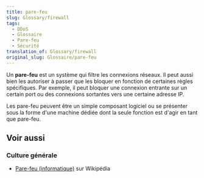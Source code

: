 ```yaml
---
title: pare-feu
slug: Glossary/firewall
tags:
  - DDoS
  - Glossaire
  - Pare-feu
  - Sécurité
translation_of: Glossary/firewall
original_slug: Glossaire/pare-feu
---
```

Un **pare-feu** est un système qui filtre les connexions réseaux. Il peut aussi bien les autoriser à passer que les bloquer en fonction de certaines règles spécifiques. Par exemple, il peut bloquer une connexion entrante sur un certain port ou des connexions sortantes vers une certaine adresse IP.

Les pare-feu peuvent être un simple composant logiciel ou se présenter sous la forme d'une machine dédiée dont la seule fonction est d'agir en tant que pare-feu.

## Voir aussi

### Culture générale

- [Pare-feu (informatique)](https://fr.wikipedia.org/wiki/Pare-feu_(informatique)) sur Wikipédia
